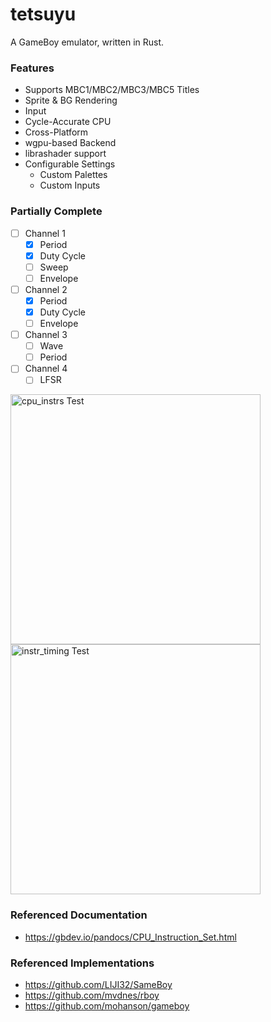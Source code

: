 # tetsuyu

A GameBoy emulator, written in Rust.

### Features
- Supports MBC1/MBC2/MBC3/MBC5 Titles
- Sprite & BG Rendering
- Input
- Cycle-Accurate CPU
- Cross-Platform
- wgpu-based Backend
- librashader support
- Configurable Settings
  - Custom Palettes
  - Custom Inputs

### Partially Complete
- [ ] Channel 1
  - [x] Period
  - [x] Duty Cycle
  - [ ] Sweep
  - [ ] Envelope
- [ ] Channel 2
  - [x] Period
  - [x] Duty Cycle
  - [ ] Envelope
- [ ] Channel 3
  - [ ] Wave
  - [ ] Period
- [ ] Channel 4
  - [ ] LFSR

<img width="400" alt="cpu_instrs Test" src="https://github.com/IsaacMarovitz/tetsuyu/assets/42140194/a1b62888-0efa-4132-93fe-7ee812f7c73e">
<img width="400" alt="instr_timing Test" src="https://github.com/IsaacMarovitz/tetsuyu/assets/42140194/56fe26c1-cc4b-498e-9fd0-26a3d109c0ba">


### Referenced Documentation
- https://gbdev.io/pandocs/CPU_Instruction_Set.html

### Referenced Implementations
- https://github.com/LIJI32/SameBoy
- https://github.com/mvdnes/rboy
- https://github.com/mohanson/gameboy
